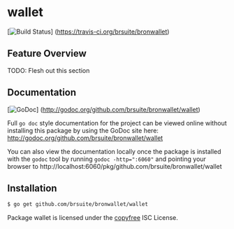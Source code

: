 wallet
======

[![Build Status](https://travis-ci.org/brsuite/bronwallet.png?branch=master)]
(https://travis-ci.org/brsuite/bronwallet)

## Feature Overview

TODO: Flesh out this section

## Documentation

[![GoDoc](https://godoc.org/github.com/brsuite/bronwallet/wallet?status.png)]
(http://godoc.org/github.com/brsuite/bronwallet/wallet)

Full `go doc` style documentation for the project can be viewed online without
installing this package by using the GoDoc site here:
http://godoc.org/github.com/brsuite/bronwallet/wallet

You can also view the documentation locally once the package is installed with
the `godoc` tool by running `godoc -http=":6060"` and pointing your browser to
http://localhost:6060/pkg/github.com/brsuite/bronwallet/wallet

## Installation

```bash
$ go get github.com/brsuite/bronwallet/wallet
```

Package wallet is licensed under the [copyfree](http://copyfree.org) ISC
License.
